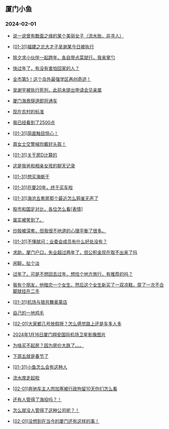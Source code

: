 ## 厦门小鱼 
### 2024-02-01

+ [说一说曾有数面之缘的某个美丽女子（流水账，非寻人）](http://bbs.xmfish.com/read-htm-tid-18142538.html)

+ [[01-31]福建之北大才子吴谢某今日被执行](http://bbs.xmfish.com/read-htm-tid-18142660.html)

+ [除夕求小伙伴一起跨年，各自带点菜就行，我来掌勺](http://bbs.xmfish.com/read-htm-tid-18142624.html)

+ [快过年了，有没有害怕回家的人？](http://bbs.xmfish.com/read-htm-tid-18142633.html)

+ [全市第5！这个岛外最强学区再创奇迹！](http://bbs.xmfish.com/read-htm-tid-18142608.html)

+ [吴谢宇被执行死刑，此前未提出申请会见亲属](http://bbs.xmfish.com/read-htm-tid-18142640.html)

+ [厦门海景隧道即将通车](http://bbs.xmfish.com/read-htm-tid-18142556.html)

+ [现在农村的标准](http://bbs.xmfish.com/read-htm-tid-18142684.html)

+ [我已经看到了2500点](http://bbs.xmfish.com/read-htm-tid-18142709.html)

+ [[01-31]简直触目惊心！](http://bbs.xmfish.com/read-htm-tid-18142728.html)

+ [周女士交警喊你戴好头盔！](http://bbs.xmfish.com/read-htm-tid-18142682.html)

+ [[01-31]关于房D计算的](http://bbs.xmfish.com/read-htm-tid-18142726.html)

+ [这是我爸和相亲女孩的聊天记录](http://bbs.xmfish.com/read-htm-tid-18142809.html)

+ [[01-31]想买海蛎干](http://bbs.xmfish.com/read-htm-tid-18142701.html)

+ [[01-31]在厦20年，终于买车啦](http://bbs.xmfish.com/read-htm-tid-18142922.html)

+ [[01-31]海沧五套房那个最近怎么鸦雀无声了](http://bbs.xmfish.com/read-htm-tid-18142670.html)

+ [股市和国足对比，各位怎么看[表情]](http://bbs.xmfish.com/read-htm-tid-18142812.html)

+ [属实被笑到了。](http://bbs.xmfish.com/read-htm-tid-18142890.html)

+ [炒股被深套，但我很不地道的心理平衡了很多。](http://bbs.xmfish.com/read-htm-tid-18142758.html)

+ [[01-31]不懂就问：业委会成员有什么好处没有？](http://bbs.xmfish.com/read-htm-tid-18142807.html)

+ [求助，厦门户口，失业超过两年了，但公积金现在取不出来了吗](http://bbs.xmfish.com/read-htm-tid-18142861.html)

+ [闲聊，扯个淡](http://bbs.xmfish.com/read-htm-tid-18142844.html)

+ [过年了，可是不想回去过年，想找个地方旅行，有推荐的吗？](http://bbs.xmfish.com/read-htm-tid-18142829.html)

+ [我有个朋友，他暗恋一个女生，然后这个女生新买了一双凉鞋，穿了一次不合脚就挂在二手](http://bbs.xmfish.com/read-htm-tid-18142958.html)

+ [[01-31]机场与狼共舞奥莱店](http://bbs.xmfish.com/read-htm-tid-18142843.html)

+ [自己的一地鸡毛](http://bbs.xmfish.com/read-htm-tid-18142917.html)

+ [[02-01]大家都几号放假呀？怎么感觉路上还是车多人多](http://bbs.xmfish.com/read-htm-tid-18143036.html)

+ [2024年1月16日厦门翔安国际机场卫星影像图片](http://bbs.xmfish.com/read-htm-tid-18142877.html)

+ [为啥买不起房？因为房价大跌了。。。](http://bbs.xmfish.com/read-htm-tid-18143068.html)

+ [下周五就是春节了](http://bbs.xmfish.com/read-htm-tid-18142959.html)

+ [[01-31]小鱼怎么会有这种人](http://bbs.xmfish.com/read-htm-tid-18142915.html)

+ [流水席走起啦](http://bbs.xmfish.com/read-htm-tid-18142931.html)

+ [[02-01]奔驰车主人肉加塞被行政拘留10天你们怎么看](http://bbs.xmfish.com/read-htm-tid-18143049.html)

+ [还有人管得了海投吗？！](http://bbs.xmfish.com/read-htm-tid-18142935.html)

+ [怎么就没人管得了这种公司呢？！](http://bbs.xmfish.com/read-htm-tid-18142948.html)

+ [[02-01]没想到在当今的厦门还有这样的事！](http://bbs.xmfish.com/read-htm-tid-18143121.html)

